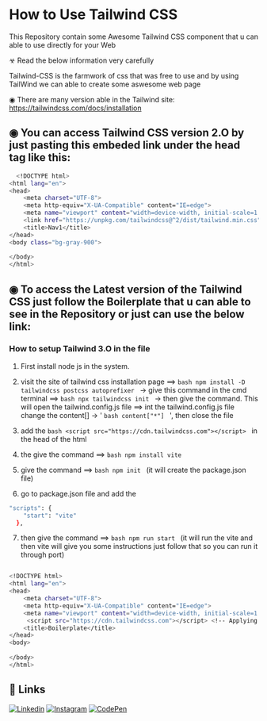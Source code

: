 # How to Use Tailwind CSS
This Repository contain some Awesome Tailwind CSS component that u can able to use directly for your Web 

☣ Read the below information very carefully

Tailwind-CSS is the farmwork of css that was free to use and by using TailWind we can able to create some aswesome web page 

◉ There are many version able in the 
Tailwind site: https://tailwindcss.com/docs/installation


## ◉ You can access Tailwind CSS version 2.O by just pasting this embeded link under the head tag like this:

```bash
  <!DOCTYPE html>
<html lang="en">
<head>
    <meta charset="UTF-8">
    <meta http-equiv="X-UA-Compatible" content="IE=edge">
    <meta name="viewport" content="width=device-width, initial-scale=1.0">
    <link href="https://unpkg.com/tailwindcss@^2/dist/tailwind.min.css" rel="stylesheet"> <!--  Just appy this link to access the Tailwind CSS -->
    <title>Nav1</title>
</head>
<body class="bg-gray-900">
    
</body>
</html> 
```


## ◉ To access the Latest version of the Tailwind CSS just follow the Boilerplate that u can able to see in the Repository or just can use the below link:

### How to setup Tailwind 3.O in the file

1) First install node js in the system.

2) visit the site of tailwind css installation page
==> ```bash npm install -D tailwindcss postcss autoprefixer ```  -> give this command in the cmd terminal
==> ```bash npx tailwindcss init ``` -> then give the command. This will open the tailwind.config.js file
==> int the tailwind.config.js file change the content[] -> ' ```bash content["*"] ``` ', then close the file 

3) add the ```bash <script src="https://cdn.tailwindcss.com"></script> ``` in the head of the html 

4) the give the command ==> ```bash npm install vite ```

5) give the command ==> ```bash npm init ``` (it will create the package.json file)

6) go to package.json file and add the 
```bash
"scripts": {
    "start": "vite"
  },
 ```
7) then give the command ==> ```bash npm run start ``` (it will run the vite and then vite will give you some instructions just follow that so you can run it through port)

```bash

<!DOCTYPE html>
<html lang="en">
<head>
    <meta charset="UTF-8">
    <meta http-equiv="X-UA-Compatible" content="IE=edge">
    <meta name="viewport" content="width=device-width, initial-scale=1.0">
     <script src="https://cdn.tailwindcss.com"></script> <!-- Applying this Script is very inportant -->
    <title>Boilerplate</title>
</head>
<body>
  
</body>
</html>

```
## 🔗 Links
[![Linkedin](https://img.shields.io/badge/linkedin-0A66C2?style=for-the-badge&logo=linkedin&logoColor=white)](https://www.linkedin.com/in/saubhagya-vishwakarma-48734a243/)
[![Instagram](https://img.shields.io/badge/Instagram-0A66C2?style=for-the-badge&logo=instagram&logoColor=white)](https://www.instagram.com/saubhagya122004/?theme=dark)
[![CodePen](https://img.shields.io/badge/CodePen-0A66C2?style=for-the-badge&logo=codepen&logoColor=white)](https://codepen.io/Code-Tech)
